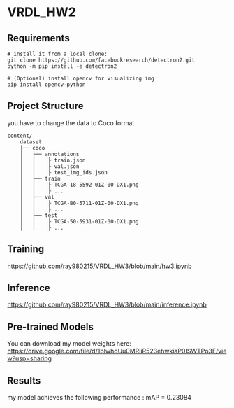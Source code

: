 # VRDL_HW2



## Requirements

```
# install it from a local clone:
git clone https://github.com/facebookresearch/detectron2.git
python -m pip install -e detectron2

# (Optional) install opencv for visualizing img
pip install opencv-python
```

## Project Structure

you have to change the data to Coco format

```
content/
    dataset
    ├── coco
    │   ├── annotations         
    │   │    ├ train.json
    │   │    ├ val.json        
    │   │    ├ test_img_ids.json      
    │   ├── train 
    │   │    ├ TCGA-18-5592-01Z-00-DX1.png
    │   │    ├ ...
    │   ├── val 
    │   │    ├ TCGA-B0-5711-01Z-00-DX1.png
    │   │    ├ ...
    │   ├── test
    │   │    ├ TCGA-50-5931-01Z-00-DX1.png
    │   │    ├ ...
```

## Training
https://github.com/ray980215/VRDL_HW3/blob/main/hw3.ipynb

## Inference
https://github.com/ray980215/VRDL_HW3/blob/main/inference.ipynb


## Pre-trained Models

You can download my model weights here:
https://drive.google.com/file/d/1bIwhoUu0MRliR523ehwkiaP0ISWTPo3F/view?usp=sharing


## Results

my model achieves the following performance : mAP = 0.23084
